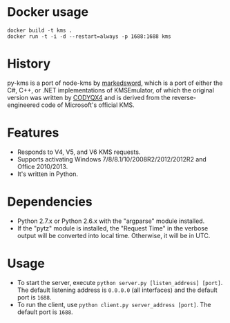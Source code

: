 # Docker usage
```
docker build -t kms .
docker run -t -i -d --restart=always -p 1688:1688 kms
```

# History
py-kms is a port of node-kms by [markedsword](http://forums.mydigitallife.info/members/183074-markedsword), which is a port of either the C#, C++, or .NET implementations of KMSEmulator, of which the original version was written by [CODYQX4](http://forums.mydigitallife.info/members/89933-CODYQX4) and is derived from the reverse-engineered code of Microsoft's official KMS.

# Features
- Responds to V4, V5, and V6 KMS requests.
- Supports activating Windows 7/8/8.1/10/2008R2/2012/2012R2 and Office 2010/2013.
- It's written in Python.

# Dependencies
- Python 2.7.x or Python 2.6.x with the "argparse" module installed.
- If the "pytz" module is installed, the "Request Time" in the verbose output will be converted into local time. Otherwise, it will be in UTC.

# Usage
- To start the server, execute `python server.py [listen_address] [port]`. The default listening address is `0.0.0.0` (all interfaces) and the default port is `1688`.
- To run the client, use `python client.py server_address [port]`. The default port is `1688`.

